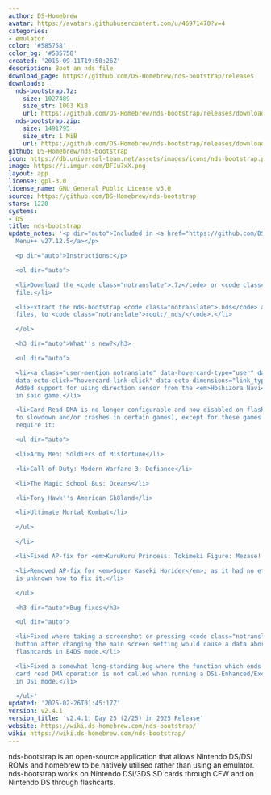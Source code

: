 ```yaml
---
author: DS-Homebrew
avatar: https://avatars.githubusercontent.com/u/46971470?v=4
categories:
- emulator
color: '#585758'
color_bg: '#585758'
created: '2016-09-11T19:50:26Z'
description: Boot an nds file
download_page: https://github.com/DS-Homebrew/nds-bootstrap/releases
downloads:
  nds-bootstrap.7z:
    size: 1027489
    size_str: 1003 KiB
    url: https://github.com/DS-Homebrew/nds-bootstrap/releases/download/v2.4.1/nds-bootstrap.7z
  nds-bootstrap.zip:
    size: 1491795
    size_str: 1 MiB
    url: https://github.com/DS-Homebrew/nds-bootstrap/releases/download/v2.4.1/nds-bootstrap.zip
github: DS-Homebrew/nds-bootstrap
icon: https://db.universal-team.net/assets/images/icons/nds-bootstrap.png
image: https://i.imgur.com/BFIu7xX.png
layout: app
license: gpl-3.0
license_name: GNU General Public License v3.0
source: https://github.com/DS-Homebrew/nds-bootstrap
stars: 1220
systems:
- DS
title: nds-bootstrap
update_notes: '<p dir="auto">Included in <a href="https://github.com/DS-Homebrew/TWiLightMenu/releases/tag/v27.12.5"><strong>TW</strong>i<strong>L</strong>ight
  Menu++ v27.12.5</a></p>

  <p dir="auto">Instructions:</p>

  <ol dir="auto">

  <li>Download the <code class="notranslate">.7z</code> or <code class="notranslate">.zip</code>
  file.</li>

  <li>Extract the nds-bootstrap <code class="notranslate">.nds</code> and <code class="notranslate">.ver</code>
  files, to <code class="notranslate">root:/_nds/</code>.</li>

  </ol>

  <h3 dir="auto">What''s new?</h3>

  <ul dir="auto">

  <li><a class="user-mention notranslate" data-hovercard-type="user" data-hovercard-url="/users/Wokann/hovercard"
  data-octo-click="hovercard-link-click" data-octo-dimensions="link_type:self" href="https://github.com/Wokann">@Wokann</a>:
  Added support for using direction sensor from the <em>Hoshizora Navi</em> cartridge
  in said game.</li>

  <li>Card Read DMA is no longer configurable and now disabled on flashcards (due
  to slowdown and/or crashes in certain games), except for these games which still
  require it:

  <ul dir="auto">

  <li>Army Men: Soldiers of Misfortune</li>

  <li>Call of Duty: Modern Warfare 3: Defiance</li>

  <li>The Magic School Bus: Oceans</li>

  <li>Tony Hawk''s American Sk8land</li>

  <li>Ultimate Mortal Kombat</li>

  </ul>

  </li>

  <li>Fixed AP-fix for <em>KuruKuru Princess: Tokimeki Figure: Mezase! Vancouver</em>.</li>

  <li>Removed AP-fix for <em>Super Kaseki Horider</em>, as it had no effect, and it
  is unknown how to fix it.</li>

  </ul>

  <h3 dir="auto">Bug fixes</h3>

  <ul dir="auto">

  <li>Fixed where taking a screenshot or pressing <code class="notranslate">B</code>
  button after changing the main screen setting would cause a data abort error on
  flashcards in B4DS mode.</li>

  <li>Fixed a somewhat long-standing bug where the function which ends the current
  card read DMA operation is not called when running a DSi-Enhanced/Exclusive game
  in DSi mode.</li>

  </ul>'
updated: '2025-02-26T01:45:17Z'
version: v2.4.1
version_title: 'v2.4.1: Day 25 (2/25) in 2025 Release'
website: https://wiki.ds-homebrew.com/nds-bootstrap/
wiki: https://wiki.ds-homebrew.com/nds-bootstrap/
---
```

nds-bootstrap is an open-source application that allows Nintendo DS/DSi ROMs and homebrew to be natively utilised rather than using an emulator. nds-bootstrap works on Nintendo DSi/3DS SD cards through CFW and on Nintendo DS through flashcarts.